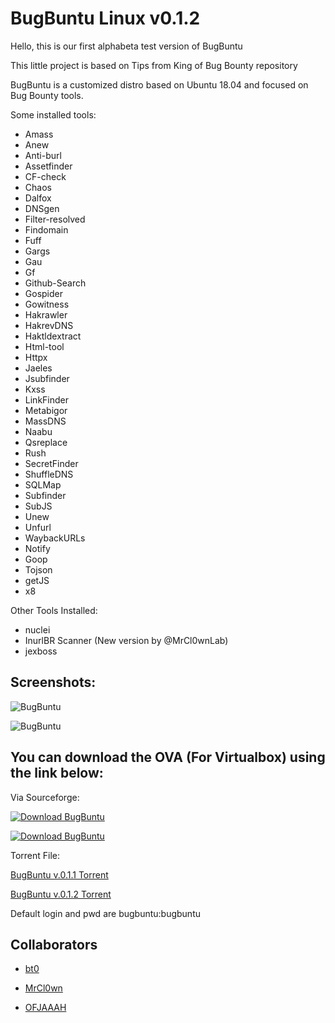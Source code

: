 # BugBuntu Linux v0.1.2

Hello, this is our first alphabeta test version of BugBuntu

This little project is based on Tips from King of Bug Bounty repository

BugBuntu is a customized distro based on Ubuntu 18.04 and focused on Bug Bounty tools.

Some installed tools:

  - Amass
  - Anew
  - Anti-burl
  - Assetfinder
  - CF-check
  - Chaos
  - Dalfox
  - DNSgen
  - Filter-resolved
  - Findomain
  - Fuff
  - Gargs
  - Gau
  - Gf
  - Github-Search
  - Gospider
  - Gowitness
  - Hakrawler
  - HakrevDNS
  - Haktldextract
  - Html-tool
  - Httpx
  - Jaeles
  - Jsubfinder
  - Kxss
  - LinkFinder
  - Metabigor
  - MassDNS
  - Naabu
  - Qsreplace
  - Rush
  - SecretFinder
  - ShuffleDNS
  - SQLMap
  - Subfinder
  - SubJS
  - Unew
  - Unfurl
  - WaybackURLs
  - Notify
  - Goop
  - Tojson
  - getJS
  - x8

Other Tools Installed:
  - nuclei
  - InurlBR Scanner (New version by @MrCl0wnLab)
  - jexboss

## Screenshots:

![BugBuntu](https://imgur.com/IvTEAiX.jpg)

![BugBuntu](https://imgur.com/6cL505V.jpg)

## You can download the OVA (For Virtualbox) using the link below:

Via Sourceforge:

[![Download BugBuntu](https://a.fsdn.com/con/app/sf-download-button)](https://sourceforge.net/projects/bugbuntu/)

[![Download BugBuntu](https://img.shields.io/sourceforge/dm/bugbuntu.svg)](https://sourceforge.net/projects/bugbuntu/)

Torrent File: 

[BugBuntu v.0.1.1 Torrent](https://github.com/halencarjunior/BugBuntu/raw/main/BugBuntu_v0_1_1.ova.torrent)

[BugBuntu v.0.1.2 Torrent](https://github.com/halencarjunior/BugBuntu/raw/main/BugBuntu_v0_1_2.ova.torrent)

Default login and pwd are bugbuntu:bugbuntu   

## Collaborators

  - [bt0](https://github.com/halencarjunior)

  - [MrCl0wn](https://github.com/MrCl0wnLab)

  - [OFJAAAH](https://github.com/KingOfBugbounty)
